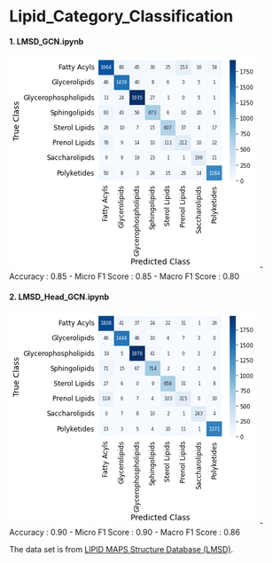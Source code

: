 # Lipid_Category_Classification

#### 1. LMSD_GCN.ipynb
<img src="https://github.com/mhlee216/Lipid_Category_Classification/blob/main/conf1.png">
- Accuracy : 0.85
- Micro F1 Score : 0.85
- Macro F1 Score : 0.80

#### 2. LMSD_Head_GCN.ipynb
<img src="https://github.com/mhlee216/Lipid_Category_Classification/blob/main/conf2.png">
- Accuracy : 0.90
- Micro F1 Score : 0.90
- Macro F1 Score : 0.86

The data set is from <a href="https://www.lipidmaps.org/databases/lmsd/overview">LIPID MAPS Structure Database (LMSD)</a>.

